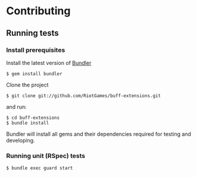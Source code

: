 # Contributing

## Running tests

### Install prerequisites

Install the latest version of [Bundler](http://gembundler.com)

    $ gem install bundler

Clone the project

    $ git clone git://github.com/RiotGames/buff-extensions.git

and run:

    $ cd buff-extensions
    $ bundle install

Bundler will install all gems and their dependencies required for testing and developing.

### Running unit (RSpec) tests

    $ bundle exec guard start
